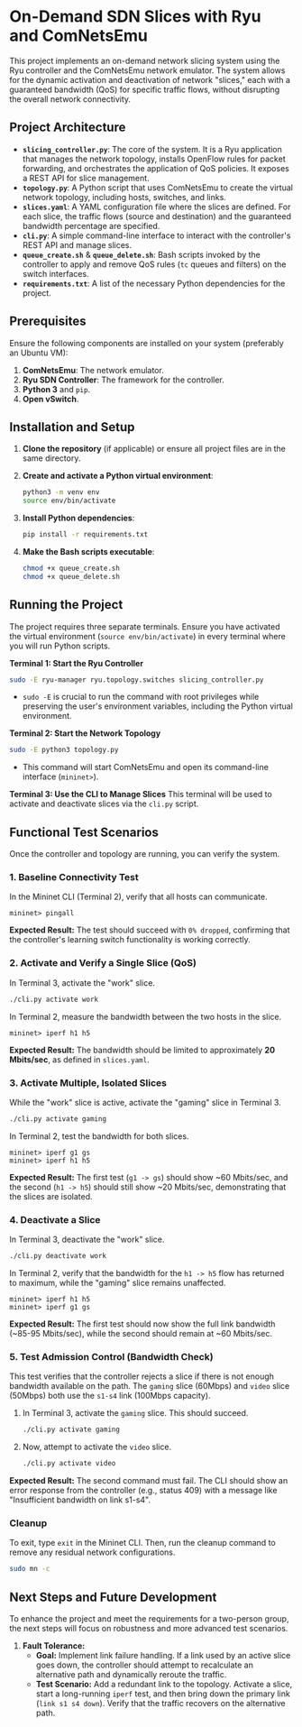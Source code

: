 # On-Demand SDN Slices with Ryu and ComNetsEmu

This project implements an on-demand network slicing system using the Ryu controller and the ComNetsEmu network emulator. The system allows for the dynamic activation and deactivation of network "slices," each with a guaranteed bandwidth (QoS) for specific traffic flows, without disrupting the overall network connectivity.

## Project Architecture

-   **`slicing_controller.py`**: The core of the system. It is a Ryu application that manages the network topology, installs OpenFlow rules for packet forwarding, and orchestrates the application of QoS policies. It exposes a REST API for slice management.
-   **`topology.py`**: A Python script that uses ComNetsEmu to create the virtual network topology, including hosts, switches, and links.
-   **`slices.yaml`**: A YAML configuration file where the slices are defined. For each slice, the traffic flows (source and destination) and the guaranteed bandwidth percentage are specified.
-   **`cli.py`**: A simple command-line interface to interact with the controller's REST API and manage slices.
-   **`queue_create.sh`** & **`queue_delete.sh`**: Bash scripts invoked by the controller to apply and remove QoS rules (`tc` queues and filters) on the switch interfaces.
-   **`requirements.txt`**: A list of the necessary Python dependencies for the project.

## Prerequisites

Ensure the following components are installed on your system (preferably an Ubuntu VM):
1.  **ComNetsEmu**: The network emulator.
2.  **Ryu SDN Controller**: The framework for the controller.
3.  **Python 3** and `pip`.
4.  **Open vSwitch**.

## Installation and Setup

1.  **Clone the repository** (if applicable) or ensure all project files are in the same directory.

2.  **Create and activate a Python virtual environment**:
    ```bash
    python3 -m venv env
    source env/bin/activate
    ```

3.  **Install Python dependencies**:
    ```bash
    pip install -r requirements.txt
    ```

4.  **Make the Bash scripts executable**:
    ```bash
    chmod +x queue_create.sh
    chmod +x queue_delete.sh
    ```

## Running the Project

The project requires three separate terminals. Ensure you have activated the virtual environment (`source env/bin/activate`) in every terminal where you will run Python scripts.

**Terminal 1: Start the Ryu Controller**
```bash
sudo -E ryu-manager ryu.topology.switches slicing_controller.py
```
*   `sudo -E` is crucial to run the command with root privileges while preserving the user's environment variables, including the Python virtual environment.

**Terminal 2: Start the Network Topology**
```bash
sudo -E python3 topology.py
```
*   This command will start ComNetsEmu and open its command-line interface (`mininet>`).

**Terminal 3: Use the CLI to Manage Slices**
This terminal will be used to activate and deactivate slices via the `cli.py` script.

## Functional Test Scenarios

Once the controller and topology are running, you can verify the system.

### 1. Baseline Connectivity Test
In the Mininet CLI (Terminal 2), verify that all hosts can communicate.
```
mininet> pingall
```
**Expected Result:** The test should succeed with `0% dropped`, confirming that the controller's learning switch functionality is working correctly.

### 2. Activate and Verify a Single Slice (QoS)
In Terminal 3, activate the "work" slice.
```bash
./cli.py activate work
```
In Terminal 2, measure the bandwidth between the two hosts in the slice.
```
mininet> iperf h1 h5
```
**Expected Result:** The bandwidth should be limited to approximately **20 Mbits/sec**, as defined in `slices.yaml`.

### 3. Activate Multiple, Isolated Slices
While the "work" slice is active, activate the "gaming" slice in Terminal 3.
```bash
./cli.py activate gaming
```
In Terminal 2, test the bandwidth for both slices.
```
mininet> iperf g1 gs
mininet> iperf h1 h5
```
**Expected Result:** The first test (`g1 -> gs`) should show ~60 Mbits/sec, and the second (`h1 -> h5`) should still show ~20 Mbits/sec, demonstrating that the slices are isolated.

### 4. Deactivate a Slice
In Terminal 3, deactivate the "work" slice.
```bash
./cli.py deactivate work
```
In Terminal 2, verify that the bandwidth for the `h1 -> h5` flow has returned to maximum, while the "gaming" slice remains unaffected.
```
mininet> iperf h1 h5
mininet> iperf g1 gs
```
**Expected Result:** The first test should now show the full link bandwidth (~85-95 Mbits/sec), while the second should remain at ~60 Mbits/sec.

### 5. Test Admission Control (Bandwidth Check)
This test verifies that the controller rejects a slice if there is not enough bandwidth available on the path. The `gaming` slice (60Mbps) and `video` slice (50Mbps) both use the `s1-s4` link (100Mbps capacity).

1.  In Terminal 3, activate the `gaming` slice. This should succeed.
    ```bash
    ./cli.py activate gaming
    ```
2.  Now, attempt to activate the `video` slice.
    ```bash
    ./cli.py activate video
    ```
**Expected Result:** The second command must fail. The CLI should show an error response from the controller (e.g., status 409) with a message like "Insufficient bandwidth on link s1-s4".

### Cleanup
To exit, type `exit` in the Mininet CLI. Then, run the cleanup command to remove any residual network configurations.
```bash
sudo mn -c
```

## Next Steps and Future Development

To enhance the project and meet the requirements for a two-person group, the next steps will focus on robustness and more advanced test scenarios.

1.  **Fault Tolerance:**
    -   **Goal:** Implement link failure handling. If a link used by an active slice goes down, the controller should attempt to recalculate an alternative path and dynamically reroute the traffic.
    -   **Test Scenario:** Add a redundant link to the topology. Activate a slice, start a long-running `iperf` test, and then bring down the primary link (`link s1 s4 down`). Verify that the traffic recovers on the alternative path.